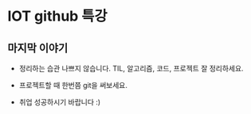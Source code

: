 # IOT github 특강

## 마지막 이야기

* 정리하는 습관 나쁘지 않습니다. TIL, 알고리즘, 코드, 프로젝트 잘 정리하세요.

* 프로젝트할 때 한번쯤 git을 써보세요.

* 취업 성공하시기 바랍니다 :) 
